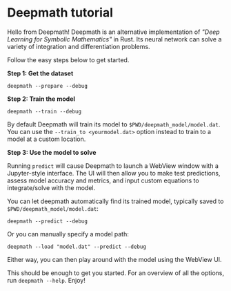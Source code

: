 # Deepmath tutorial

Hello from Deepmath! Deepmath is an alternative implementation of *"Deep Learning for Symbolic Mathematics"* in Rust. Its neural network can solve a variety of integration and differentiation problems.

Follow the easy steps below to get started.

**Step 1: Get the dataset**

```
deepmath --prepare --debug
```

**Step 2: Train the model**

```
deepmath --train --debug
```

By default Deepmath will train its model to `$PWD/deepmath_model/model.dat`. You can use the `--train_to <yourmodel.dat>` option instead to train to a model at a custom location.

**Step 3: Use the model to solve**

Running `predict` will cause Deepmath to launch a WebView window with a Jupyter-style interface. The UI will then allow you to make test predictions, assess model accuracy and metrics, and input custom equations to integrate/solve with the model.

You can let deepmath automatically find its trained model, typically saved to `$PWD/deepmath_model/model.dat`:

```
deepmath --predict --debug
```

Or you can manually specify a model path:

```
deepmath --load "model.dat" --predict --debug
```

Either way, you can then play around with the model using the WebView UI.

This should be enough to get you started. For an overview of all the options, run `deepmath --help`. Enjoy!